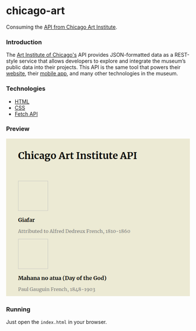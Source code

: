 # chicago-art
Consuming the [API from Chicago Art Institute](https://api.artic.edu/docs/).

### Introduction
The [Art Institute of Chicago's](https://www.artic.edu/) API provides JSON-formatted data as a REST-style service that allows developers to explore and integrate the museum’s public data into their projects. This API is the same tool that powers their [website](https://www.artic.edu/), their [mobile app](https://www.artic.edu/visit/explore-on-your-own/mobile-app-audio-tours), and many other technologies in the museum.

### Technologies
- [HTML](https://developer.mozilla.org/pt-BR/docs/Web/HTML)
- [CSS](https://developer.mozilla.org/pt-BR/docs/Web/CSS)
- [Fetch API](https://developer.mozilla.org/pt-BR/docs/Web/API/Fetch_API)

### Preview
<img src="preview.png">

### Running
Just open the `index.html` in your browser.